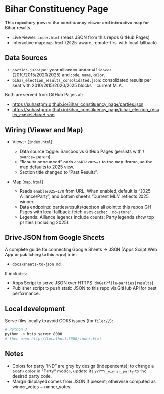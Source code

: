 # Bihar Constituency Page

This repository powers the constituency viewer and interactive map for Bihar results.

- Live viewer: `index.html` (reads JSON from this repo’s GitHub Pages)
- Interactive map: `map.html` (2025-aware, remote-first with local fallback)

## Data Sources

- `parties.json`: per-year alliances under `alliances` (2010/2015/2020/2025) and `code`, `name`, `color`.
- `bihar_election_results_consolidated.json`: consolidated results per seat with 2010/2015/2020/2025 blocks + current MLA.

Both are served from GitHub Pages at:

- https://suhastpml.github.io/Bihar_constituency_page/parties.json
- https://suhastpml.github.io/Bihar_constituency_page/bihar_election_results_consolidated.json

## Wiring (Viewer and Map)

- Viewer (`index.html`)
  - Data source toggle: Sandbox vs GitHub Pages (persists with `?source=` param).
  - “Results announced” adds `enable2025=1` to the map iframe, so the map defaults to 2025 view.
  - Section title changed to “Past Results”.

- Map (`map.html`)
  - Reads `enable2025=1/0` from URL. When enabled, default is “2025 Alliance/Party”, and bottom sheet’s “Current MLA” reflects 2025 winner.
  - Data endpoints: parties/results/geojson all point to this repo’s GH Pages with local fallback; fetch uses `cache: 'no-store'`.
  - Legends: Alliance legends include counts; Party legends show top parties (including 2025).

## Drive JSON from Google Sheets

A complete guide for connecting Google Sheets → JSON (Apps Script Web App or publishing to this repo) is in:

- `docs/sheets-to-json.md`

It includes:
- Apps Script to serve JSON over HTTPS (`doGet?file=parties|results`).
- Publisher script to push static JSON to this repo via GitHub API for best performance.

## Local development

Serve files locally to avoid CORS issues (for `file://`):

```bash
# Python 3
python -m http.server 8000
# then open http://localhost:8000/index.html
```

## Notes

- Colors for party “IND” are grey by design (independents); to change a seat’s color in “Party” modes, update its `yYYYY_winner_party` to the desired party code.
- Margin displayed comes from JSON if present; otherwise computed as winner_votes − runner_votes.

